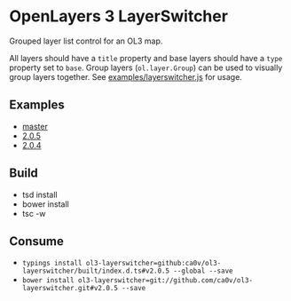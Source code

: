# OpenLayers 3 LayerSwitcher

Grouped layer list control for an OL3 map.

All layers should have a `title` property and base layers should have a `type` property set to `base`. Group layers (`ol.layer.Group`) can be used to visually group layers together. See [examples/layerswitcher.js](examples/layerswitcher.js) for usage.

## Examples

* [master](https://rawgit.com/ca0v/ol3-layerswitcher/master/rawgit.html)
* [2.0.5](https://rawgit.com/ca0v/ol3-layerswitcher/v2.0.5/rawgit.html)
* [2.0.4](https://cdn.rawgit.com/ca0v/ol3-layerswitcher/v2.0.4/rawgit.html)

## Build

* tsd install
* bower install
* tsc -w

## Consume

* `typings install ol3-layerswitcher=github:ca0v/ol3-layerswitcher/built/index.d.ts#v2.0.5 --global --save`
* `bower install ol3-layerswitcher=git://github.com/ca0v/ol3-layerswitcher.git#v2.0.5 --save`
